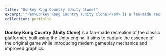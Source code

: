```yaml
---
title: "Donkey Kong Country (Unity Clone)"
excerpt: "<em>Donkey Kong Country (Unity Clone)</em> is a fan-made recreation of the classic platformer, built using the Unity engine.<br/><br /><a href='https://www.geyser.at/portfolio/2023-05-01-dkcc' target='_blank'><img src='/images/portfolio/dkcc.png'>"
collection: portfolio
---
```


**Donkey Kong Country (Unity Clone)** is a fan-made recreation of the classic platformer, built using the Unity engine. It aims to capture the essence of the original game while introducing modern gameplay mechanics and improved graphics.
